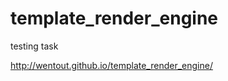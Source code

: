 template_render_engine
======================

testing task

http://wentout.github.io/template_render_engine/
